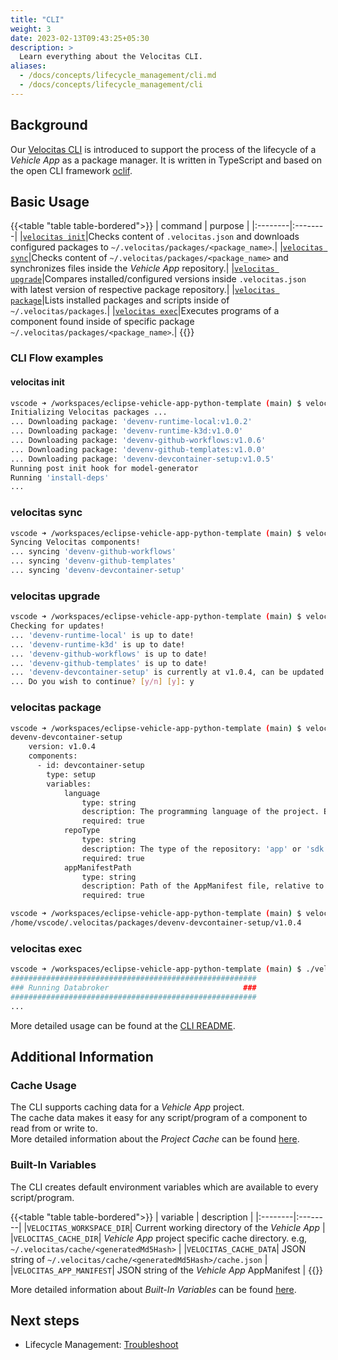 ```yaml
---
title: "CLI"
weight: 3
date: 2023-02-13T09:43:25+05:30
description: >
  Learn everything about the Velocitas CLI.
aliases:
  - /docs/concepts/lifecycle_management/cli.md
  - /docs/concepts/lifecycle_management/cli
---
```


## Background

Our [Velocitas CLI](https://github.com/eclipse-velocitas/cli) is introduced to support the process of the lifecycle of a _Vehicle App_ as a package manager.
It is written in TypeScript and based on the open CLI framework [oclif](https://oclif.io/).

## Basic Usage

{{<table "table table-bordered">}}
| command | purpose |
|:--------|:--------|
|[`velocitas init`](https://github.com/eclipse-velocitas/cli#velocitas-init)|Checks content of `.velocitas.json` and downloads configured packages to `~/.velocitas/packages/<package_name>`.|
|[`velocitas sync`](https://github.com/eclipse-velocitas/cli#velocitas-sync)|Checks content of `~/.velocitas/packages/<package_name>` and synchronizes files inside the _Vehicle App_ repository.|
|[`velocitas upgrade`](https://github.com/eclipse-velocitas/cli#velocitas-upgrade)|Compares installed/configured versions inside `.velocitas.json` with latest version of respective package repository.|
|[`velocitas package`](https://github.com/eclipse-velocitas/cli#velocitas-package-name)|Lists installed packages and scripts inside of `~/.velocitas/packages`.|
|[`velocitas exec`](https://github.com/eclipse-velocitas/cli#velocitas-exec-component-id-args)|Executes programs of a component found inside of specific package `~/.velocitas/packages/<package_name>`.|
{{</table>}}

### CLI Flow examples

#### velocitas init

```bash
vscode ➜ /workspaces/eclipse-vehicle-app-python-template (main) $ velocitas init
Initializing Velocitas packages ...
... Downloading package: 'devenv-runtime-local:v1.0.2'
... Downloading package: 'devenv-runtime-k3d:v1.0.0'
... Downloading package: 'devenv-github-workflows:v1.0.6'
... Downloading package: 'devenv-github-templates:v1.0.0'
... Downloading package: 'devenv-devcontainer-setup:v1.0.5'
Running post init hook for model-generator
Running 'install-deps'
...
```

### velocitas sync

```bash
vscode ➜ /workspaces/eclipse-vehicle-app-python-template (main) $ velocitas sync
Syncing Velocitas components!
... syncing 'devenv-github-workflows'
... syncing 'devenv-github-templates'
... syncing 'devenv-devcontainer-setup'
```

### velocitas upgrade

```bash
vscode ➜ /workspaces/eclipse-vehicle-app-python-template (main) $ velocitas upgrade --dry-run
Checking for updates!
... 'devenv-runtime-local' is up to date!
... 'devenv-runtime-k3d' is up to date!
... 'devenv-github-workflows' is up to date!
... 'devenv-github-templates' is up to date!
... 'devenv-devcontainer-setup' is currently at v1.0.4, can be updated to v1.0.5
... Do you wish to continue? [y/n] [y]: y
```

### velocitas package

```bash
vscode ➜ /workspaces/eclipse-vehicle-app-python-template (main) $ velocitas package devenv-devcontainer-setup
devenv-devcontainer-setup
    version: v1.0.4
    components:
      - id: devcontainer-setup
        type: setup
        variables:
            language
                type: string
                description: The programming language of the project. Either 'python' or 'cpp'
                required: true
            repoType
                type: string
                description: The type of the repository: 'app' or 'sdk'
                required: true
            appManifestPath
                type: string
                description: Path of the AppManifest file, relative to the .velocitas.json
                required: true
```

```bash
vscode ➜ /workspaces/eclipse-vehicle-app-python-template (main) $ velocitas package devenv-devcontainer-setup -p
/home/vscode/.velocitas/packages/devenv-devcontainer-setup/v1.0.4
```

### velocitas exec

```bash
vscode ➜ /workspaces/eclipse-vehicle-app-python-template (main) $ ./velocitas-cli/bin/dev exec runtime-local run-vehicledatabroker
#######################################################
### Running Databroker                              ###
#######################################################
...
```

More detailed usage can be found at the [CLI README](https://github.com/eclipse-velocitas/cli/blob/main/README.md).

## Additional Information

### Cache Usage

The CLI supports caching data for a _Vehicle App_ project.
<br/>
The cache data makes it easy for any script/program of a component to read from or write to.
<br/>
More detailed information about the _Project Cache_ can be found [here](https://github.com/eclipse-velocitas/cli/blob/main/docs/features/PROJECT-CACHE.md).

### Built-In Variables

The CLI creates default environment variables which are available to every script/program.

{{<table "table table-bordered">}}
| variable | description |
|:--------|:--------|
|`VELOCITAS_WORKSPACE_DIR`| Current working directory of the _Vehicle App_ |
|`VELOCITAS_CACHE_DIR`| _Vehicle App_ project specific cache directory. e.g, `~/.velocitas/cache/<generatedMd5Hash>` |
|`VELOCITAS_CACHE_DATA`| JSON string of `~/.velocitas/cache/<generatedMd5Hash>/cache.json` |
|`VELOCITAS_APP_MANIFEST`| JSON string of the _Vehicle App_ AppManifest |
{{</table>}}

More detailed information about _Built-In Variables_ can be found [here](https://github.com/eclipse-velocitas/cli/blob/main/docs/features/PROJECT-CACHE.md).

## Next steps

- Lifecycle Management: [Troubleshoot](/docs/concepts/lifecycle_management/troubleshooting/)
